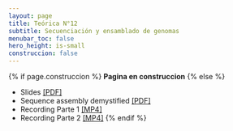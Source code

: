 ```yaml
---
layout: page
title: Teórica N°12
subtitle: Secuenciación y ensamblado de genomas
menubar_toc: false
hero_height: is-small
construccion: false
---
```


{% if page.construccion %}
**Pagina en construccion**
{% else %}
- Slides [[PDF]](https://drive.google.com/file/d/1-KQlgiR9PYowDEx4VgPB0EsjVccvNG9q/view?usp=sharing)
- Sequence assembly demystified [[PDF]](https://drive.google.com/file/d/1TPjPsyQzu54awA7675qg6oKHI-edTfN-/view?usp=sharing)
- Recording Parte 1 [[MP4]](https://drive.google.com/file/d/1sru3vOdEZ3SCK4ZA4yqnLf3BK7pk2bZF/view?usp=sharing)
- Recording Parte 2 [[MP4]](https://drive.google.com/file/d/1jWR8LDx6jwv9uKUjCry1Pzi3NUWYMIFL/view?usp=sharing)
{% endif %}